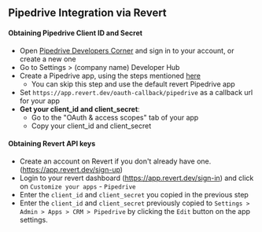 ## Pipedrive Integration via Revert

#### Obtaining Pipedrive Client ID and Secret

- Open [Pipedrive Developers Corner](https://developers.pipedrive.com/) and sign in to your account, or create a new one
- Go to Settings > (company name) Developer Hub
- Create a Pipedrive app, using the steps mentioned [here](https://pipedrive.readme.io/docs/marketplace-creating-a-proper-app#create-an-app-in-5-simple-steps)
  - You can skip this step and use the default revert Pipedrive app
- Set `https://app.revert.dev/oauth-callback/pipedrive` as a callback url for your app
- **Get your client_id and client_secret**:
  - Go to the "OAuth & access scopes" tab of your app
  - Copy your client_id and client_secret

#### Obtaining Revert API keys

- Create an account on Revert if you don't already have one. (https://app.revert.dev/sign-up)
- Login to your revert dashboard (https://app.revert.dev/sign-in) and click on `Customize your apps` - `Pipedrive`
- Enter the `client_id` and `client_secret` you copied in the previous step
- Enter the `client_id` and `client_secret` previously copied to `Settings > Admin > Apps > CRM > Pipedrive` by clicking the `Edit` button on the app settings.
